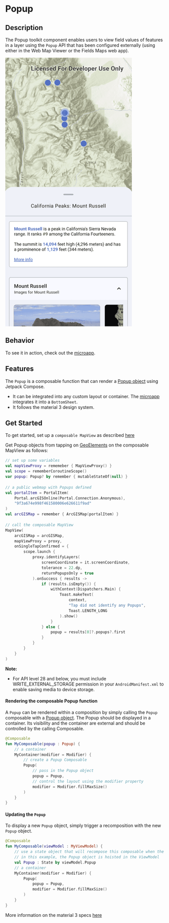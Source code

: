 

# Popup

## Description

The Popup toolkit component enables users to view field values of features in a layer using the `Popup` API that has been configured externally (using either in the Web Map Viewer or the Fields Maps web app).

![Screenshot](screenshot.png)

## Behavior

To see it in action, check out the [microapp](../../microapps/PopupApp).

## Features

The `Popup` is a composable function that can render a [Popup object](https://developers.arcgis.com/kotlin/api-reference/arcgis-maps-kotlin/com.arcgismaps.mapping.popup/-popup/index.html) using Jetpack Compose.
- It can be integrated into any custom layout or container. The [microapp](../../microapps/PopupApp) integrates it into a `BottomSheet`.
- It follows the material 3 design system.

## Get Started

To get started, set up a `composable MapView` as described [here](../geoview-compose/README.md)

Get Popup objects from tapping on [GeoElements](https://developers.arcgis.com/kotlin/api-reference/arcgis-maps-kotlin/com.arcgismaps.mapping/-geo-element/index.html) on the composable MapView as follows:

```kotlin
// set up some variables
val mapViewProxy = rememeber { MapViewProxy() }
val scope = rememberCoroutineScope()
var popup: Popup? by remember { mutableStateOf(null) }

// a public webmap with Popups defined
val portalItem = PortalItem(
    Portal.arcGISOnline(Portal.Connection.Anonymous),
    "9f3a674e998f461580006e626611f9ad"
)
val arcGISMap = remember { ArcGISMap(portalItem) }

// call the composable MapView
MapView(
    arcGISMap = arcGISMap,
    mapViewProxy = proxy,
    onSingleTapConfirmed = {
        scope.launch {
            proxy.identifyLayers(
                screenCoordinate = it.screenCoordinate,
                tolerance = 22.dp,
                returnPopupsOnly = true
            ).onSuccess { results ->
                if (results.isEmpty()) {
                    withContext(Dispatchers.Main) {
                        Toast.makeText(
                            context,
                            "Tap did not identify any Popups",
                            Toast.LENGTH_LONG
                        ).show()
                    }
                } else {
                    popup = results[0]?.popups?.first
                }
            }
        }
    }
)
```

**Note:** 
- For API level 28 and below, you must include WRITE_EXTERNAL_STORAGE permission in your `AndroidManifest.xml` to enable saving media to device storage.

#### Rendering the composable Popup function

A `Popup` can be rendered within a composition by simply calling the `Popup` composable with a [Popup object](https://developers.arcgis.com/kotlin/api-reference/arcgis-maps-kotlin/com.arcgismaps.mapping.popup/-popup/index.html). The Popup should be displayed in a container. Its visibility and the container are external and should be controlled by the calling Composable.

```kotlin  
@Composable  
fun MyComposable(popup : Popup) {  
    // a container  
    MyContainer(modifier = Modifier) {
    	// create a Popup Composable
        Popup(  
	        // pass in the Popup object  
	        popup = Popup,  
	        // control the layout using the modifier property  
	        modifier = Modifier.fillMaxSize()  
	    )  
    }  
} 
```  

#### Updating the `Popup`

To display a new `Popup` object, simply trigger a recomposition with the new `Popup` object.

```kotlin  
@Composable  
fun MyComposable(viewModel : MyViewModel) {  
    // use a state object that will recompose this composable when the Popup changes
    // in this example, the Popup object is hoisted in the ViewModel
    val Popup : State by viewModel.Popup  
    // a container  
    MyContainer(modifier = Modifier) {
        Popup(    
	        popup = Popup,  
	        modifier = Modifier.fillMaxSize()  
	    )  
    }  
}
```  

More information on the material 3 specs [here](https://m3.material.io/components/text-fields/specs#e4964192-72ad-414f-85b4-4b4357abb83c)

